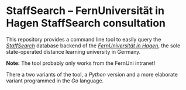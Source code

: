 # StaffSearch – FernUniversität in Hagen StaffSearch consultation

This repository provides a command line tool to easily query the [*StaffSearch*](https://staffsearch.fernuni-hagen.de)
database backend of the [*FernUniversität in Hagen*](https://fernuni-hagen.de/),
the sole state-operated distance learning university in Germany.

**Note:** The tool probably only works from the FernUni intranet!

There a two variants of the tool, a *Python* version and
a more elaborate variant programmed in the *Go* language.
